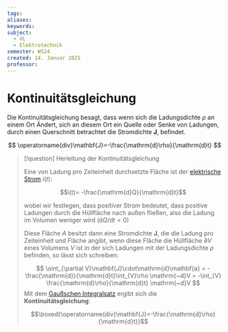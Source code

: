 ```yaml
---
tags: 
aliases: 
keywords: 
subject:
  - VL
  - Elektrotechnik
semester: WS24
created: 14. Januar 2025
professor:
---
```

 

# Kontinuitätsgleichung

Die Kontinuitätsgleichung besagt, dass wenn sich die Ladungsdichte $\rho$ an einem Ort Ändert, sich an diesem Ort ein Quelle oder Senke von Ladungen, durch einen Querschnitt betrachtet die Stromdichte $\mathbf{J}$, befindet.

$$
\operatorname{div}\mathbf{J}=-\frac{\mathrm{d}\rho}{\mathrm{d}t}
$$


> [!question] Herleitung der Kontinuitätsgleichung
> 
> Eine von Ladung pro Zeiteinheit durchsetzte Fläche ist der [elektrische Strom](elektrischer%20Strom.md) $i(t)$:
> 
> $$i(t)= -\frac{\mathrm{d}Q}{\mathrm{d}t}$$
> 
> wobei wir festlegen, dass positiver Strom bedeutet, dass positive Ladungen durch die Hüllfläche nach außen fließen, also die Ladung im Volumen weniger wird $(\mathrm{d} Q / \mathrm{d} t<0)$
> 
> Diese Fläche $A$ besitzt dann eine Stromdichte $\mathbf{J}$, die die Ladung pro Zeiteinheit und Fläche angibt, wenn diese Fläche die Hüllfläche $\partial V$ eines Volumens $V$ ist in der sich Ladungen mit der Ladungsdichte $\rho$ befinden, so lässt sich schreiben:
> 
> $$
> \oint_{\partial V}\mathbf{J}\cdot\mathrm{d}\mathbf{a} = - \frac{\mathrm{d}}{\mathrm{d}t}\int_{V}\rho \mathrm{~d}V = -\int_{V} \frac{\mathrm{d}\rho}{\mathrm{d}t} \mathrm{~d}V 
> $$
> Mit dem [Gaußschen Integralsatz](../Mathematik/Analysis/Gaußscher%20Integralsatz.md) ergibt sich die **Kontinuitätsgleichung**:
> 
> $$\boxed{\operatorname{div}\mathbf{J}=-\frac{\mathrm{d}\rho}{\mathrm{d}t}}$$